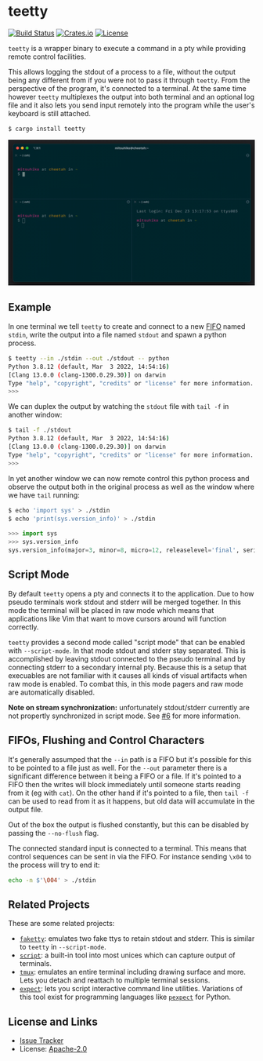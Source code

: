 # teetty

[![Build Status](https://github.com/mitsuhiko/teetty/workflows/Tests/badge.svg?branch=main)](https://github.com/mitsuhiko/teetty/actions?query=workflow%3ATests)
[![Crates.io](https://img.shields.io/crates/d/teetty.svg)](https://crates.io/crates/teetty)
[![License](https://img.shields.io/github/license/mitsuhiko/teetty)](https://github.com/mitsuhiko/teetty/blob/main/LICENSE)

`teetty` is a wrapper binary to execute a command in a pty while providing remote
control facilities.

This allows logging the stdout of a process to a file, without the output being
any different from if you were not to pass it through `teetty`.  From the
perspective of the program, it's connected to a terminal.  At the same time
however `teetty` multiplexes the output into both terminal and an optional log
file and it also lets you send input remotely into the program while the user's
keyboard is still attached.

```bash
$ cargo install teetty
```

![](https://raw.githubusercontent.com/mitsuhiko/teetty/main/assets/demo.gif)

## Example

In one terminal we tell `teetty` to create and connect to a new
[FIFO](https://en.wikipedia.org/wiki/Named_pipe) named `stdin`, write the output
into a file named `stdout` and spawn a python process.

```bash
$ teetty --in ./stdin --out ./stdout -- python
Python 3.8.12 (default, Mar  3 2022, 14:54:16)
[Clang 13.0.0 (clang-1300.0.29.30)] on darwin
Type "help", "copyright", "credits" or "license" for more information.
>>>
```

We can duplex the output by watching the `stdout` file with `tail -f` in another
window:

```bash
$ tail -f ./stdout
Python 3.8.12 (default, Mar  3 2022, 14:54:16)
[Clang 13.0.0 (clang-1300.0.29.30)] on darwin
Type "help", "copyright", "credits" or "license" for more information.
>>>
```

In yet another window we can now remote control this python process and observe
the output both in the original process as well as the window where we have `tail`
running:

```bash
$ echo 'import sys' > ./stdin
$ echo 'print(sys.version_info)' > ./stdin
```

```python
>>> import sys
>>> sys.version_info
sys.version_info(major=3, minor=8, micro=12, releaselevel='final', serial=0)
```

## Script Mode

By default `teetty` opens a pty and connects it to the application.  Due to how
pseudo terminals work stdout and stderr will be merged together.  In this mode
the terminal will be placed in raw mode which means that applications like Vim
that want to move cursors around will function correctly.

`teetty` provides a second mode called "script mode" that can be enabled with
`--script-mode`.  In that mode stdout and stderr stay separated.  This is
accomplished by leaving stdout connected to the pseudo terminal and by
connecting stderr to a secondary internal pty.  Because this is a setup that
execuables are not familiar with it causes all kinds of visual artifacts when
raw mode is enabled.  To combat this, in this mode pagers and raw mode are
automatically disabled.

**Note on stream synchronization:** unfortunately stdout/stderr currently are not
propertly synchronized in script mode.  See [#6](https://github.com/mitsuhiko/teetty/issues/6)
for more information.

## FIFOs, Flushing and Control Characters

It's generally assumped that the `--in` path is a FIFO but it's possible for this
to be pointed to a file just as well.  For the `--out` parameter there is a significant
difference between it being a FIFO or a file.  If it's pointed to a FIFO then the
writes will block immediately until someone starts reading from it (eg with `cat`).
On the other hand if it's pointed to a file, then `tail -f` can be used to read from
it as it happens, but old data will accumulate in the output file.

Out of the box the output is flushed constantly, but this can be disabled by passing
the `--no-flush` flag.

The connected standard input is connected to a terminal.  This means that control
sequences can be sent in via the FIFO.  For instance sending `\x04` to the process
will try to end it:

```bash
echo -n $'\004' > ./stdin
```

## Related Projects

These are some related projects:

- [`faketty`](https://github.com/dtolnay/faketty): emulates two fake ttys to retain
  stdout and stderr.  This is similar to `teetty` in `--script-mode`.
- [`script`](https://man7.org/linux/man-pages/man1/script.1.html): a built-in tool into
  most unices which can capture output of terminals.
- [`tmux`](https://github.com/tmux/tmux): emulates an entire terminal including
  drawing surface and more. Lets you detach and reattach to multiple terminal
  sessions.
- [`expect`](https://linux.die.net/man/1/expect): lets you script interactive command
  line utilities. Variations of this tool exist for programming languages like
  [`pexpect`](https://pypi.org/project/pexpect) for Python.

## License and Links

* [Issue Tracker](https://github.com/mitsuhiko/teetty/issues)
* License: [Apache-2.0](https://github.com/mitsuhiko/teetty/blob/main/LICENSE)
